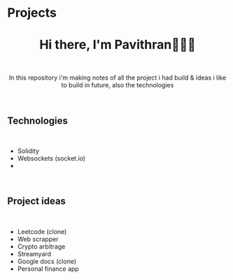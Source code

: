 # Projects

<h1 align="center">Hi there, I'm Pavithran👨🏻‍💻</h1>

<br/>

<p align="center"> In this repository i'm making notes of all the project i had build & ideas i like to build in future, also the technologies</p>

<br/>

<h2>Technologies</h2>

<br/>

<ul>
  <li>Solidity</li>
  <li>Websockets (socket.io)</li>
  <li></li>
</ul>

<br/>

<h2>Project ideas</h2>

<br/>

<ul>
  <li>Leetcode (clone)</li>
  <li>Web scrapper</li>
  <li>Crypto arbitrage</li>
  <li>Streamyard</li>
  <li>Google docs (clone)</li>
  <li>Personal finance app</li>
</ul>
